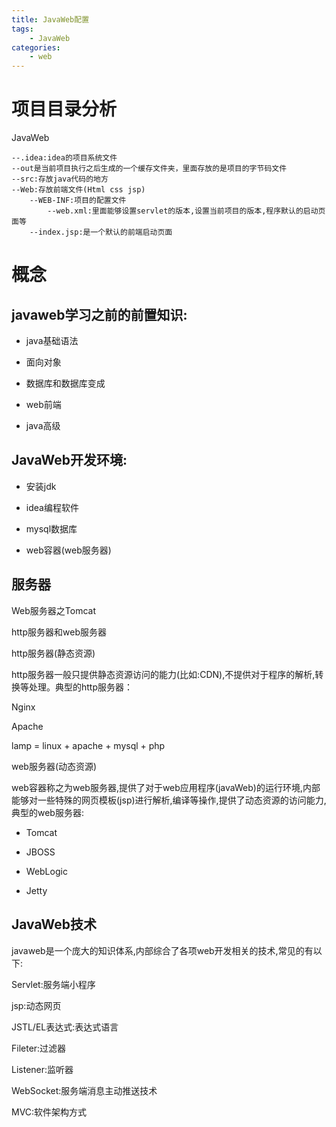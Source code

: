 ```yaml
---
title: JavaWeb配置
tags: 
	- JavaWeb
categories: 
	- web
---
```


# 项目目录分析

JavaWeb

```
--.idea:idea的项目系统文件
--out是当前项目执行之后生成的一个缓存文件夹，里面存放的是项目的字节码文件
--src:存放java代码的地方
--Web:存放前端文件(Html css jsp)
	--WEB-INF:项目的配置文件
		--web.xml:里面能够设置servlet的版本,设置当前项目的版本,程序默认的启动页面等
	--index.jsp:是一个默认的前端启动页面

```



# 概念

## javaweb学习之前的前置知识:

* java基础语法

* 面向对象

* 数据库和数据库变成

* web前端

* java高级

## JavaWeb开发环境:

* 安装jdk

* idea编程软件

* mysql数据库

* web容器(web服务器)

## 服务器  

Web服务器之Tomcat

http服务器和web服务器

http服务器(静态资源)

http服务器一般只提供静态资源访问的能力(比如:CDN),不提供对于程序的解析,转换等处理。典型的http服务器：

Nginx

Apache

lamp = linux + apache + mysql + php

web服务器(动态资源)

web容器称之为web服务器,提供了对于web应用程序(javaWeb)的运行环境,内部能够对一些特殊的网页模板(jsp)进行解析,编译等操作,提供了动态资源的访问能力,典型的web服务器:

* Tomcat

* JBOSS

* WebLogic

* Jetty
  

## JavaWeb技术
javaweb是一个庞大的知识体系,内部综合了各项web开发相关的技术,常见的有以下:

Servlet:服务端小程序

jsp:动态网页

JSTL/EL表达式:表达式语言

Fileter:过滤器

Listener:监听器

WebSocket:服务端消息主动推送技术

MVC:软件架构方式
